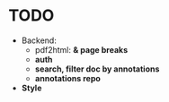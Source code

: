 # TODO

* Backend:
  * pdf2html: <b> & page breaks
  * auth
  * search, filter doc by annotations
  * annotations repo
* Style
  
